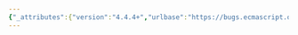 ```yaml
---
{"_attributes":{"version":"4.4.4+","urlbase":"https://bugs.ecmascript.org/","maintainer":"dherman@mozilla.com"},"bug":{"bug_id":2664,"creation_ts":"2014-04-16 16:15:00 -0700","short_desc":"For-in/of needs extra scope of in/of expr evaluation","delta_ts":"2014-05-06 16:39:12 -0700","product":"Draft for 6th Edition","component":"technical issue","version":"Rev 23: April 5, 2014 Draft","rep_platform":"All","op_sys":"All","bug_status":"RESOLVED","resolution":"FIXED","priority":"Normal","bug_severity":"enhancement","everconfirmed":true,"reporter":{"uid":"allen","name":"Allen Wirfs-Brock"},"assigned_to":{"uid":"allen","name":"Allen Wirfs-Brock"},"long_desc":[{"commentid":7759,"comment_count":0,"who":{"uid":"allen","name":"Allen Wirfs-Brock"},"bug_when":"2014-04-16 16:15:44 -0700","thetext":"see TC39 discussion https://github.com/rwaldron/tc39-notes/blob/master/es6/2014-04/apr-8.md#open-issues \n\nThe in/of expression needs to evaluated in a scope where the where any let/const bindings created by the for-in are in their TDZ"},{"commentid":7817,"comment_count":1,"who":{"uid":"allen","name":"Allen Wirfs-Brock"},"bug_when":"2014-04-18 11:58:03 -0700","thetext":"fixed in rev24 editor's draft"},{"commentid":8180,"comment_count":2,"who":{"uid":"allen","name":"Allen Wirfs-Brock"},"bug_when":"2014-05-06 16:39:12 -0700","thetext":"fixed in rev24"}]}}
---
```

